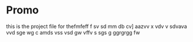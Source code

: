 # Promo
this is the project file for thefmfeff f sv sd
mm db cv] aazvv x vdv v sdvava  vvd sge wg
c amds vss vsd gw vffv s sgs g  ggrgrgg fw
